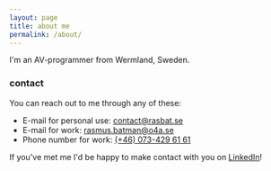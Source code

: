 ```yaml
---
layout: page
title: about me
permalink: /about/
---
```


I'm an AV-programmer from Wermland, Sweden.

### contact

You can reach out to me through any of these:

 - E-mail for personal use: [contact@rasbat.se](mailto:contact@rasbat.se)
 - E-mail for work: [rasmus.batman@o4a.se](mailto:rasmus.batman@o4a.se)
 - Phone number for work: [(+46) 073-429 61 61](tel:+460734296161)

If you've met me I'd be happy to make contact with you on [LinkedIn](https://linkedin.com/in/rasmus-båtman)!